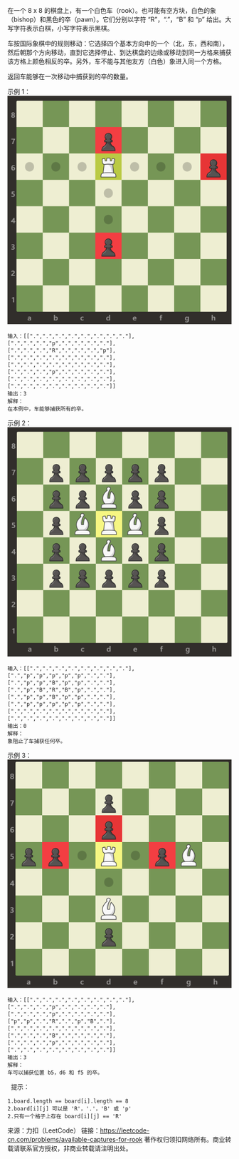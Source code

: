 在一个 8 x 8 的棋盘上，有一个白色车（rook）。也可能有空方块，白色的象（bishop）和黑色的卒（pawn）。它们分别以字符 “R”，“.”，“B” 和 “p” 给出。大写字符表示白棋，小写字符表示黑棋。

车按国际象棋中的规则移动：它选择四个基本方向中的一个（北，东，西和南），然后朝那个方向移动，直到它选择停止、到达棋盘的边缘或移动到同一方格来捕获该方格上颜色相反的卒。另外，车不能与其他友方（白色）象进入同一个方格。

返回车能够在一次移动中捕获到的卒的数量。
 

示例 1：
![example](../../../../../resources/image/999_example_1.png)
```text
输入：[[".",".",".",".",".",".",".","."],
[".",".",".","p",".",".",".","."],
[".",".",".","R",".",".",".","p"],
[".",".",".",".",".",".",".","."],
[".",".",".",".",".",".",".","."],
[".",".",".","p",".",".",".","."],
[".",".",".",".",".",".",".","."],
[".",".",".",".",".",".",".","."]]
输出：3
解释：
在本例中，车能够捕获所有的卒。
```



示例 2：
![example](../../../../../resources/image/999_example_2.png)
```text
输入：[[".",".",".",".",".",".",".","."],
[".","p","p","p","p","p",".","."],
[".","p","p","B","p","p",".","."],
[".","p","B","R","B","p",".","."],
[".","p","p","B","p","p",".","."],
[".","p","p","p","p","p",".","."],
[".",".",".",".",".",".",".","."],
[".",".",".",".",".",".",".","."]]
输出：0
解释：
象阻止了车捕获任何卒。
```

示例 3：
![example](../../../../../resources/image/999_example_3.png)
```text
输入：[[".",".",".",".",".",".",".","."],
[".",".",".","p",".",".",".","."],
[".",".",".","p",".",".",".","."],
["p","p",".","R",".","p","B","."],
[".",".",".",".",".",".",".","."],
[".",".",".","B",".",".",".","."],
[".",".",".","p",".",".",".","."],
[".",".",".",".",".",".",".","."]]
输出：3
解释： 
车可以捕获位置 b5，d6 和 f5 的卒。
```
 
提示：

    1.board.length == board[i].length == 8
    2.board[i][j] 可以是 'R'，'.'，'B' 或 'p'
    2.只有一个格子上存在 board[i][j] == 'R'

来源：力扣（LeetCode）
链接：https://leetcode-cn.com/problems/available-captures-for-rook
著作权归领扣网络所有。商业转载请联系官方授权，非商业转载请注明出处。